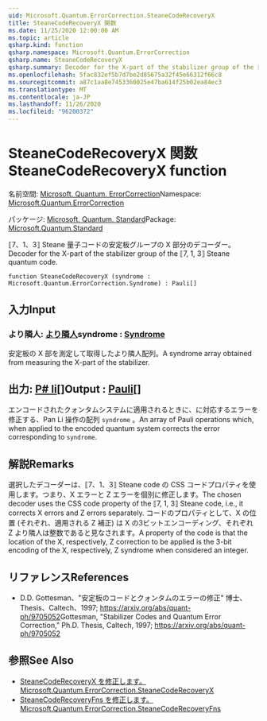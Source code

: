 ```yaml
---
uid: Microsoft.Quantum.ErrorCorrection.SteaneCodeRecoveryX
title: SteaneCodeRecoveryX 関数
ms.date: 11/25/2020 12:00:00 AM
ms.topic: article
qsharp.kind: function
qsharp.namespace: Microsoft.Quantum.ErrorCorrection
qsharp.name: SteaneCodeRecoveryX
qsharp.summary: Decoder for the X-part of the stabilizer group of the ⟦7, 1, 3⟧ Steane quantum code.
ms.openlocfilehash: 5fac832ef5b7d7be2d85675a32f45e66312f66c8
ms.sourcegitcommit: a87c1aa8e7453360025e47ba614f25b02ea84ec3
ms.translationtype: MT
ms.contentlocale: ja-JP
ms.lasthandoff: 11/26/2020
ms.locfileid: "96200372"
---
```

# <a name="steanecoderecoveryx-function"></a><span data-ttu-id="8bc3d-102">SteaneCodeRecoveryX 関数</span><span class="sxs-lookup"><span data-stu-id="8bc3d-102">SteaneCodeRecoveryX function</span></span>

<span data-ttu-id="8bc3d-103">名前空間: [Microsoft. Quantum. ErrorCorrection](xref:Microsoft.Quantum.ErrorCorrection)</span><span class="sxs-lookup"><span data-stu-id="8bc3d-103">Namespace: [Microsoft.Quantum.ErrorCorrection](xref:Microsoft.Quantum.ErrorCorrection)</span></span>

<span data-ttu-id="8bc3d-104">パッケージ: [Microsoft. Quantum. Standard](https://nuget.org/packages/Microsoft.Quantum.Standard)</span><span class="sxs-lookup"><span data-stu-id="8bc3d-104">Package: [Microsoft.Quantum.Standard](https://nuget.org/packages/Microsoft.Quantum.Standard)</span></span>


<span data-ttu-id="8bc3d-105">⟦7、1、3⟧ Steane 量子コードの安定板グループの X 部分のデコーダー。</span><span class="sxs-lookup"><span data-stu-id="8bc3d-105">Decoder for the X-part of the stabilizer group of the ⟦7, 1, 3⟧ Steane quantum code.</span></span>

```qsharp
function SteaneCodeRecoveryX (syndrome : Microsoft.Quantum.ErrorCorrection.Syndrome) : Pauli[]
```


## <a name="input"></a><span data-ttu-id="8bc3d-106">入力</span><span class="sxs-lookup"><span data-stu-id="8bc3d-106">Input</span></span>

### <a name="syndrome--syndrome"></a><span data-ttu-id="8bc3d-107">より隣人: [より隣人](xref:Microsoft.Quantum.ErrorCorrection.Syndrome)</span><span class="sxs-lookup"><span data-stu-id="8bc3d-107">syndrome : [Syndrome](xref:Microsoft.Quantum.ErrorCorrection.Syndrome)</span></span>

<span data-ttu-id="8bc3d-108">安定板の X 部を測定して取得したより隣人配列。</span><span class="sxs-lookup"><span data-stu-id="8bc3d-108">A syndrome array obtained from measuring the X-part of the stabilizer.</span></span>



## <a name="output--pauli"></a><span data-ttu-id="8bc3d-109">出力: [P# li](xref:microsoft.quantum.lang-ref.pauli)[]</span><span class="sxs-lookup"><span data-stu-id="8bc3d-109">Output : [Pauli](xref:microsoft.quantum.lang-ref.pauli)[]</span></span>

<span data-ttu-id="8bc3d-110">エンコードされたクォンタムシステムに適用されるときに、に対応するエラーを修正する、Pan Li 操作の配列 `syndrome` 。</span><span class="sxs-lookup"><span data-stu-id="8bc3d-110">An array of Pauli operations which, when applied to the encoded quantum system corrects the error corresponding to `syndrome`.</span></span>

## <a name="remarks"></a><span data-ttu-id="8bc3d-111">解説</span><span class="sxs-lookup"><span data-stu-id="8bc3d-111">Remarks</span></span>

<span data-ttu-id="8bc3d-112">選択したデコーダーは、⟦7、1、3⟧ Steane code の CSS コードプロパティを使用します。つまり、X エラーと Z エラーを個別に修正します。</span><span class="sxs-lookup"><span data-stu-id="8bc3d-112">The chosen decoder uses the CSS code property of the ⟦7, 1, 3⟧ Steane code, i.e., it corrects X errors and Z errors separately.</span></span> <span data-ttu-id="8bc3d-113">コードのプロパティとして、X の位置 (それぞれ、適用される Z 補正) は X の3ビットエンコーディング、それぞれ Z より隣人は整数であると見なされます。</span><span class="sxs-lookup"><span data-stu-id="8bc3d-113">A property of the code is that the location of the X, respectively, Z correction to be applied is the 3-bit encoding of the X, respectively, Z syndrome when considered an integer.</span></span>

## <a name="references"></a><span data-ttu-id="8bc3d-114">リファレンス</span><span class="sxs-lookup"><span data-stu-id="8bc3d-114">References</span></span>

- <span data-ttu-id="8bc3d-115">D.</span><span class="sxs-lookup"><span data-stu-id="8bc3d-115">D.</span></span> <span data-ttu-id="8bc3d-116">Gottesman、"安定板のコードとクォンタムのエラーの修正" 博士、Thesis、Caltech、1997; https://arxiv.org/abs/quant-ph/9705052</span><span class="sxs-lookup"><span data-stu-id="8bc3d-116">Gottesman, "Stabilizer Codes and Quantum Error Correction," Ph.D. Thesis, Caltech, 1997; https://arxiv.org/abs/quant-ph/9705052</span></span>

## <a name="see-also"></a><span data-ttu-id="8bc3d-117">参照</span><span class="sxs-lookup"><span data-stu-id="8bc3d-117">See Also</span></span>

- [<span data-ttu-id="8bc3d-118">SteaneCodeRecoveryX を修正します。</span><span class="sxs-lookup"><span data-stu-id="8bc3d-118">Microsoft.Quantum.ErrorCorrection.SteaneCodeRecoveryX</span></span>](xref:Microsoft.Quantum.ErrorCorrection.SteaneCodeRecoveryX)
- [<span data-ttu-id="8bc3d-119">SteaneCodeRecoveryFns を修正します。</span><span class="sxs-lookup"><span data-stu-id="8bc3d-119">Microsoft.Quantum.ErrorCorrection.SteaneCodeRecoveryFns</span></span>](xref:Microsoft.Quantum.ErrorCorrection.SteaneCodeRecoveryFns)